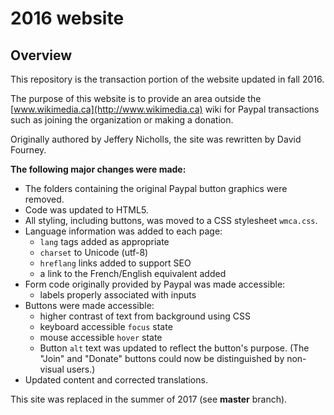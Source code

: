 # 2016 website

## Overview
This repository is the transaction portion of the website updated in fall 2016.

The purpose of this website is to provide an area outside the [www.wikimedia.ca](http://www.wikimedia.ca) wiki for Paypal transactions such as joining the organization or making a donation.

Originally authored by Jeffery Nicholls, the site was rewritten by David Fourney.

**The following major changes were made:**

* The folders containing the original Paypal button graphics were removed.
* Code was updated to HTML5.
* All styling, including buttons, was moved to a CSS stylesheet `wmca.css`.
* Language information was added to each page:
  * `lang` tags added as appropriate
  * `charset` to Unicode (utf-8)
  * `hreflang` links added to support SEO
  * a link to the French/English equivalent added
* Form code originally provided by Paypal was made accessible:
   * labels properly associated with inputs
* Buttons were made accessible:
  * higher contrast of text from background using CSS
  * keyboard accessible `focus` state
  * mouse accessible `hover` state
  * Button `alt` text was updated to reflect the button's purpose. (The "Join" and "Donate" buttons could now be distinguished by non-visual users.)
* Updated content and corrected translations.

This site was replaced in the summer of 2017 (see **master** branch).
